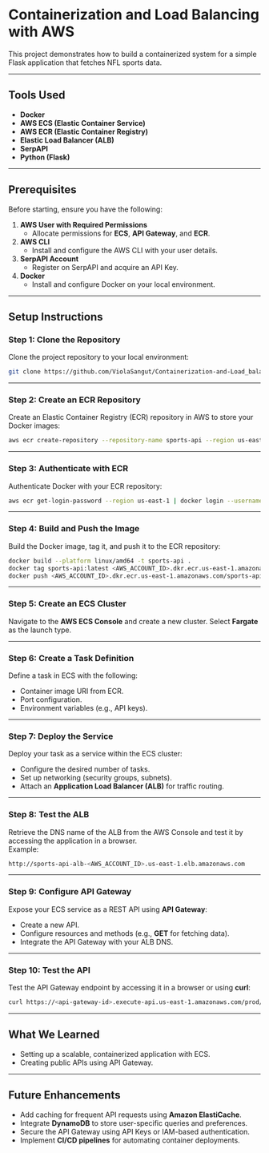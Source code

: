 # **Containerization and Load Balancing with AWS**  
This project demonstrates how to build a containerized system for a simple Flask application that fetches NFL sports data.

---

## **Tools Used**  
- **Docker**  
- **AWS ECS (Elastic Container Service)**  
- **AWS ECR (Elastic Container Registry)**  
- **Elastic Load Balancer (ALB)**  
- **SerpAPI**  
- **Python (Flask)**  

---

## **Prerequisites**  
Before starting, ensure you have the following:  

1. **AWS User with Required Permissions**  
   - Allocate permissions for **ECS**, **API Gateway**, and **ECR**.  
2. **AWS CLI**  
   - Install and configure the AWS CLI with your user details.  
3. **SerpAPI Account**  
   - Register on SerpAPI and acquire an API Key.  
4. **Docker**  
   - Install and configure Docker on your local environment.  

---

## **Setup Instructions**  

### **Step 1: Clone the Repository**  
Clone the project repository to your local environment:  
```bash
git clone https://github.com/ViolaSangut/Containerization-and-Load_balancing-with-AWS.git
```

---

### **Step 2: Create an ECR Repository**  
Create an Elastic Container Registry (ECR) repository in AWS to store your Docker images:  
```bash
aws ecr create-repository --repository-name sports-api --region us-east-1
```

---

### **Step 3: Authenticate with ECR**  
Authenticate Docker with your ECR repository:  
```bash
aws ecr get-login-password --region us-east-1 | docker login --username AWS --password-stdin <AWS_ACCOUNT_ID>.dkr.ecr.us-east-1.amazonaws.com
```

---

### **Step 4: Build and Push the Image**  
Build the Docker image, tag it, and push it to the ECR repository:  
```bash
docker build --platform linux/amd64 -t sports-api .
docker tag sports-api:latest <AWS_ACCOUNT_ID>.dkr.ecr.us-east-1.amazonaws.com/sports-api:sports-api-latest
docker push <AWS_ACCOUNT_ID>.dkr.ecr.us-east-1.amazonaws.com/sports-api:sports-api-latest
```

---

### **Step 5: Create an ECS Cluster**  
Navigate to the **AWS ECS Console** and create a new cluster. Select **Fargate** as the launch type.

---

### **Step 6: Create a Task Definition**  
Define a task in ECS with the following:  
- Container image URI from ECR.  
- Port configuration.  
- Environment variables (e.g., API keys).

---

### **Step 7: Deploy the Service**  
Deploy your task as a service within the ECS cluster:  
- Configure the desired number of tasks.  
- Set up networking (security groups, subnets).  
- Attach an **Application Load Balancer (ALB)** for traffic routing.

---

### **Step 8: Test the ALB**  
Retrieve the DNS name of the ALB from the AWS Console and test it by accessing the application in a browser.  
Example:  
```bash
http://sports-api-alb-<AWS_ACCOUNT_ID>.us-east-1.elb.amazonaws.com
```

---

### **Step 9: Configure API Gateway**  
Expose your ECS service as a REST API using **API Gateway**:  
- Create a new API.  
- Configure resources and methods (e.g., **GET** for fetching data).  
- Integrate the API Gateway with your ALB DNS.

---

### **Step 10: Test the API**  
Test the API Gateway endpoint by accessing it in a browser or using **curl**:  
```bash
curl https://<api-gateway-id>.execute-api.us-east-1.amazonaws.com/prod/sports
```

---

## **What We Learned**  
- Setting up a scalable, containerized application with ECS.  
- Creating public APIs using API Gateway.  

---

## **Future Enhancements**  
- Add caching for frequent API requests using **Amazon ElastiCache**.  
- Integrate **DynamoDB** to store user-specific queries and preferences.  
- Secure the API Gateway using API Keys or IAM-based authentication.  
- Implement **CI/CD pipelines** for automating container deployments.

